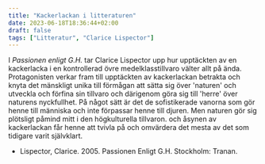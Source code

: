 ```yaml
---
title: "Kackerlackan i litteraturen"
date: 2023-06-18T18:36:44+02:00
draft: false
tags: ["Litteratur", "Clarice Lispector"]
---
```


I *Passionen enligt G.H.* tar Clarice Lispector upp hur upptäckten av en kackerlacka i en kontrollerad övre medelklasstillvaro välter allt på ända. Protagonisten verkar fram till upptäckten av kackerlackan betrakta och knyta det mänskligt unika till förmågan att sätta sig över 'naturen' och utveckla och förfina sin tillvaro och därigenom göra sig till 'herre' över naturens nyckfullhet. På något sätt är det de sofistikerade vanorna som gör henne till människa och inte förpassar henne till djuren. Men naturen gör sig plötsligt påmind mitt i den högkulturella tillvaron. och åsynen av kackerlackan får henne att tvivla på och omvärdera det mesta av det som tidigare varit självklart.

* Lispector, Clarice. 2005. Passionen Enligt G.H. Stockholm: Tranan.
